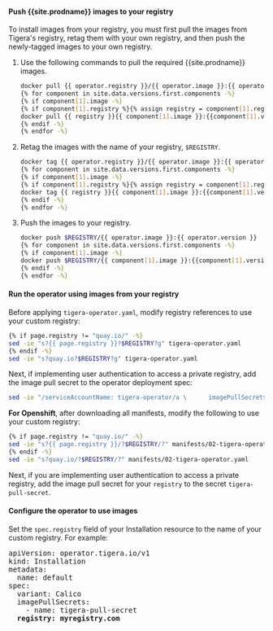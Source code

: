 #### Push {{site.prodname}} images to your registry

To install images from your registry, you must first pull the images from Tigera's registry, retag them with your own registry, and then push the newly-tagged images to your own registry.

1. Use the following commands to pull the required {{site.prodname}} images.

   ```bash
   docker pull {{ operator.registry }}/{{ operator.image }}:{{ operator.version }}
   {% for component in site.data.versions.first.components -%}
   {% if component[1].image -%}
   {% if component[1].registry %}{% assign registry = component[1].registry | append: "/" %}{% else %}{% assign registry = page.registry -%} {% endif -%}
   docker pull {{ registry }}{{ component[1].image }}:{{component[1].version}}
   {% endif -%}
   {% endfor -%}
   ```

1. Retag the images with the name of your registry, `$REGISTRY`.

   ```bash
   docker tag {{ operator.registry }}/{{ operator.image }}:{{ operator.version }} $REGISTRY/{{ operator.image }}:{{ operator.version }}
   {% for component in site.data.versions.first.components -%}
   {% if component[1].image -%}
   {% if component[1].registry %}{% assign registry = component[1].registry | append: "/" %}{% else %}{% assign registry = page.registry -%} {% endif -%}
   docker tag {{ registry }}{{ component[1].image }}:{{component[1].version}} $REGISTRY/{{ component[1].image }}:{{component[1].version}}
   {% endif -%}
   {% endfor -%}
   ```

1. Push the images to your registry.

   ```bash
   docker push $REGISTRY/{{ operator.image }}:{{ operator.version }}
   {% for component in site.data.versions.first.components -%}
   {% if component[1].image -%}
   docker push $REGISTRY/{{ component[1].image }}:{{component[1].version}}
   {% endif -%}
   {% endfor -%}
   ```

#### Run the operator using images from your registry

Before applying `tigera-operator.yaml`, modify registry references to use your custom registry:

```bash
{% if page.registry != "quay.io/" -%}
sed -ie "s?{{ page.registry }}?$REGISTRY?g" tigera-operator.yaml
{% endif -%}
sed -ie "s?quay.io?$REGISTRY?g" tigera-operator.yaml
```

Next, if implementing user authentication to access a private registry, add the image pull secret to the operator deployment spec:

```bash
sed -ie "/serviceAccountName: tigera-operator/a \      imagePullSecrets:\n\      - name: $REGISTRY_PULL_SECRET"  tigera-operator.yaml
```

<b>For Openshift</b>, after downloading all manifests, modify the following to use your custom registry:

```bash
{% if page.registry != "quay.io/" -%}
sed -ie "s?{{ page.registry }}/?$REGISTRY/?" manifests/02-tigera-operator.yaml
{% endif -%}
sed -ie "s?quay.io/?$REGISTRY/?" manifests/02-tigera-operator.yaml
```
Next, if you are implementing user authentication to access a private registry, add the image pull secret for your `registry` to the secret `tigera-pull-secret`.

#### Configure the operator to use images

Set the `spec.registry` field of your Installation resource to the name of your custom registry. For example:

<pre>
apiVersion: operator.tigera.io/v1
kind: Installation
metadata:
  name: default
spec:
  variant: Calico
  imagePullSecrets:
    - name: tigera-pull-secret
  <b>registry: myregistry.com</b>
</pre>
